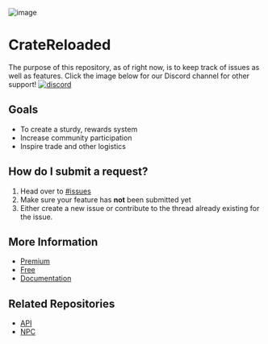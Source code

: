 ![image](https://proxy.spigotmc.org/1351e852c0277fcf6fb2816990f91df3ea90a4df?url=https%3A%2F%2Fi.imgur.com%2Fw9TWLiW.png)
# CrateReloaded

The purpose of this repository, as of right now, is to keep track of issues as well as features.
Click the image below for our Discord channel for other support!
[![discord](https://camo.githubusercontent.com/f858c72e48be080b0b4a6fc350d6e39f1cd2da13/68747470733a2f2f696d6775722e636f6d2f4d465252426e342e706e67)](https://discord.gg/0srgnnU1nbB8wMML)

## Goals
* To create a sturdy, rewards system
* Increase community participation
* Inspire trade and other logistics

## How do I submit a request?

1. Head over to [#issues](https://github.com/Hazebyte/CrateReloaded/issues)
2. Make sure your feature has **not** been submitted yet
3. Either create a new issue or contribute to the thread already existing for the issue.

## More Information
* [Premium](https://www.spigotmc.org/resources/mystery-crate-cratereloaded-for-the-finest-servers.3663/)
* [Free](https://www.spigotmc.org/resources/mystery-crate-cratereloaded.861/)
* [Documentation](https://hazebyte.github.io/CrateReloaded/#/)

## Related Repositories
* [API](https://github.com/Hazebyte/CrateReloadedAPI)
* [NPC](https://github.com/Hazebyte/CrateReloadedNPC)
